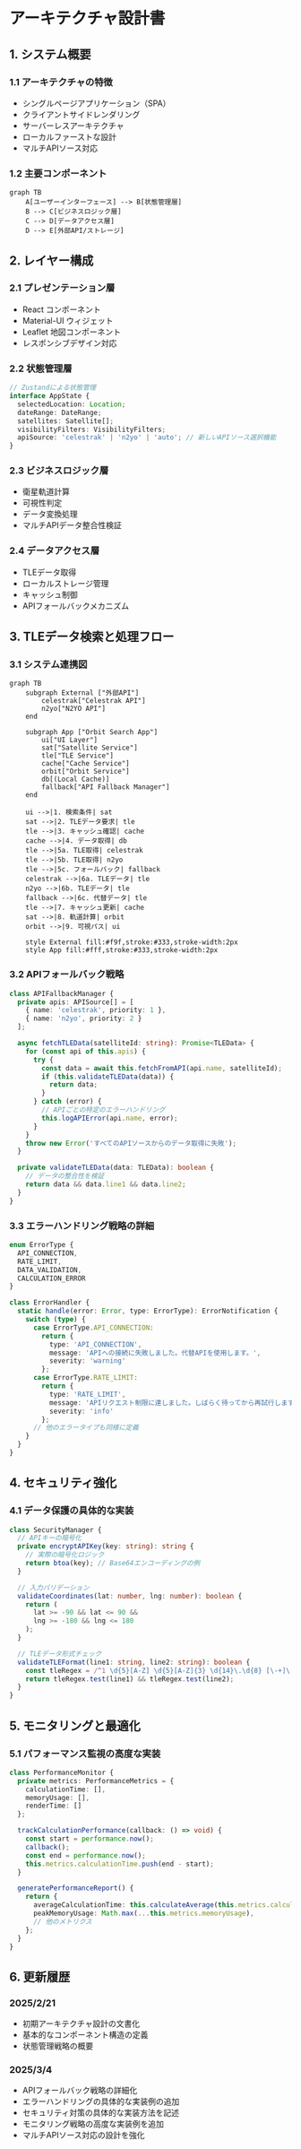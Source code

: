 # アーキテクチャ設計書

## 1. システム概要

### 1.1 アーキテクチャの特徴
- シングルページアプリケーション（SPA）
- クライアントサイドレンダリング
- サーバーレスアーキテクチャ
- ローカルファーストな設計
- マルチAPIソース対応

### 1.2 主要コンポーネント
```mermaid
graph TB
    A[ユーザーインターフェース] --> B[状態管理層]
    B --> C[ビジネスロジック層]
    C --> D[データアクセス層]
    D --> E[外部API/ストレージ]
```

## 2. レイヤー構成

### 2.1 プレゼンテーション層
- React コンポーネント
- Material-UI ウィジェット
- Leaflet 地図コンポーネント
- レスポンシブデザイン対応

### 2.2 状態管理層
```typescript
// Zustandによる状態管理
interface AppState {
  selectedLocation: Location;
  dateRange: DateRange;
  satellites: Satellite[];
  visibilityFilters: VisibilityFilters;
  apiSource: 'celestrak' | 'n2yo' | 'auto'; // 新しいAPIソース選択機能
}
```

### 2.3 ビジネスロジック層
- 衛星軌道計算
- 可視性判定
- データ変換処理
- マルチAPIデータ整合性検証

### 2.4 データアクセス層
- TLEデータ取得
- ローカルストレージ管理
- キャッシュ制御
- APIフォールバックメカニズム

## 3. TLEデータ検索と処理フロー

### 3.1 システム連携図
```mermaid
graph TB
    subgraph External ["外部API"]
        celestrak["Celestrak API"]
        n2yo["N2YO API"]
    end

    subgraph App ["Orbit Search App"]
        ui["UI Layer"]
        sat["Satellite Service"]
        tle["TLE Service"]
        cache["Cache Service"]
        orbit["Orbit Service"]
        db[(Local Cache)]
        fallback["API Fallback Manager"]
    end

    ui -->|1. 検索条件| sat
    sat -->|2. TLEデータ要求| tle
    tle -->|3. キャッシュ確認| cache
    cache -->|4. データ取得| db
    tle -->|5a. TLE取得| celestrak
    tle -->|5b. TLE取得| n2yo
    tle -->|5c. フォールバック| fallback
    celestrak -->|6a. TLEデータ| tle
    n2yo -->|6b. TLEデータ| tle
    fallback -->|6c. 代替データ| tle
    tle -->|7. キャッシュ更新| cache
    sat -->|8. 軌道計算| orbit
    orbit -->|9. 可視パス| ui

    style External fill:#f9f,stroke:#333,stroke-width:2px
    style App fill:#fff,stroke:#333,stroke-width:2px
```

### 3.2 APIフォールバック戦略
```typescript
class APIFallbackManager {
  private apis: APISource[] = [
    { name: 'celestrak', priority: 1 },
    { name: 'n2yo', priority: 2 }
  ];

  async fetchTLEData(satelliteId: string): Promise<TLEData> {
    for (const api of this.apis) {
      try {
        const data = await this.fetchFromAPI(api.name, satelliteId);
        if (this.validateTLEData(data)) {
          return data;
        }
      } catch (error) {
        // APIごとの特定のエラーハンドリング
        this.logAPIError(api.name, error);
      }
    }
    throw new Error('すべてのAPIソースからのデータ取得に失敗');
  }

  private validateTLEData(data: TLEData): boolean {
    // データの整合性を検証
    return data && data.line1 && data.line2;
  }
}
```

### 3.3 エラーハンドリング戦略の詳細
```typescript
enum ErrorType {
  API_CONNECTION,
  RATE_LIMIT,
  DATA_VALIDATION,
  CALCULATION_ERROR
}

class ErrorHandler {
  static handle(error: Error, type: ErrorType): ErrorNotification {
    switch (type) {
      case ErrorType.API_CONNECTION:
        return {
          type: 'API_CONNECTION',
          message: 'APIへの接続に失敗しました。代替APIを使用します。',
          severity: 'warning'
        };
      case ErrorType.RATE_LIMIT:
        return {
          type: 'RATE_LIMIT',
          message: 'APIリクエスト制限に達しました。しばらく待ってから再試行します。',
          severity: 'info'
        };
      // 他のエラータイプも同様に定義
    }
  }
}
```

## 4. セキュリティ強化

### 4.1 データ保護の具体的な実装
```typescript
class SecurityManager {
  // APIキーの暗号化
  private encryptAPIKey(key: string): string {
    // 実際の暗号化ロジック
    return btoa(key); // Base64エンコーディングの例
  }

  // 入力バリデーション
  validateCoordinates(lat: number, lng: number): boolean {
    return (
      lat >= -90 && lat <= 90 &&
      lng >= -180 && lng <= 180
    );
  }

  // TLEデータ形式チェック
  validateTLEFormat(line1: string, line2: string): boolean {
    const tleRegex = /^1 \d{5}[A-Z] \d{5}[A-Z]{3} \d{14}\.\d{8} [\-+]\.\d{8} \d{5}[\-+]?\d \d{4}[\-+]?\d \d{7} \d{4}$/;
    return tleRegex.test(line1) && tleRegex.test(line2);
  }
}
```

## 5. モニタリングと最適化

### 5.1 パフォーマンス監視の高度な実装
```typescript
class PerformanceMonitor {
  private metrics: PerformanceMetrics = {
    calculationTime: [],
    memoryUsage: [],
    renderTime: []
  };

  trackCalculationPerformance(callback: () => void) {
    const start = performance.now();
    callback();
    const end = performance.now();
    this.metrics.calculationTime.push(end - start);
  }

  generatePerformanceReport() {
    return {
      averageCalculationTime: this.calculateAverage(this.metrics.calculationTime),
      peakMemoryUsage: Math.max(...this.metrics.memoryUsage),
      // 他のメトリクス
    };
  }
}
```

## 6. 更新履歴

### 2025/2/21
- 初期アーキテクチャ設計の文書化
- 基本的なコンポーネント構造の定義
- 状態管理戦略の概要

### 2025/3/4
- APIフォールバック戦略の詳細化
- エラーハンドリングの具体的な実装例の追加
- セキュリティ対策の具体的な実装方法を記述
- モニタリング戦略の高度な実装例を追加
- マルチAPIソース対応の設計を強化
